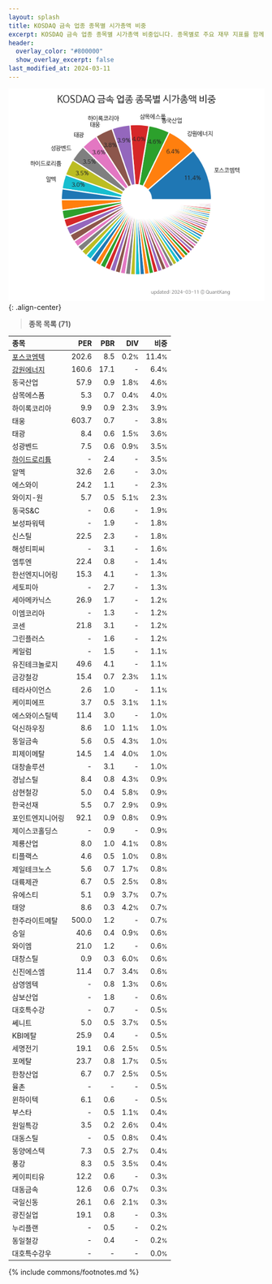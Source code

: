 ```yaml
---
layout: splash
title: KOSDAQ 금속 업종 종목별 시가총액 비중
excerpt: KOSDAQ 금속 업종 종목별 시가총액 비중입니다. 종목별로 주요 재무 지표를 함께 표시합니다.
header:
  overlay_color: "#800000"
  show_overlay_excerpt: false
last_modified_at: 2024-03-11
---
```



![KOSDAQ 금속 업종 종목별 시가총액 비중](/stats/sector/images/kosdaq_업종_금속_종목.png){: .align-center}


> **종목 목록 (71)**<a id="list"></a>

| **종목** | **PER** | **PBR** | **DIV** | **비중** |
| :------- | ------: | ------: | ------: | -------: |
| [포스코엠텍](/009520/) | 202.6 | 8.5 | 0.2<small>%</small> | 11.4<small>%</small> |
| [강원에너지](/114190/) | 160.6 | 17.1 | - | 6.4<small>%</small> |
| 동국산업 | 57.9 | 0.9 | 1.8<small>%</small> | 4.6<small>%</small> |
| 삼목에스폼 | 5.3 | 0.7 | 0.4<small>%</small> | 4.0<small>%</small> |
| 하이록코리아 | 9.9 | 0.9 | 2.3<small>%</small> | 3.9<small>%</small> |
| 태웅 | 603.7 | 0.7 | - | 3.8<small>%</small> |
| 태광 | 8.4 | 0.6 | 1.5<small>%</small> | 3.6<small>%</small> |
| 성광벤드 | 7.5 | 0.6 | 0.9<small>%</small> | 3.5<small>%</small> |
| [하이드로리튬](/101670/) | - | 2.4 | - | 3.5<small>%</small> |
| 알멕 | 32.6 | 2.6 | - | 3.0<small>%</small> |
| 에스와이 | 24.2 | 1.1 | - | 2.3<small>%</small> |
| 와이지-원 | 5.7 | 0.5 | 5.1<small>%</small> | 2.3<small>%</small> |
| 동국S&C | - | 0.6 | - | 1.9<small>%</small> |
| 보성파워텍 | - | 1.9 | - | 1.8<small>%</small> |
| 신스틸 | 22.5 | 2.3 | - | 1.8<small>%</small> |
| 해성티피씨 | - | 3.1 | - | 1.6<small>%</small> |
| 엠투엔 | 22.4 | 0.8 | - | 1.4<small>%</small> |
| 한선엔지니어링 | 15.3 | 4.1 | - | 1.3<small>%</small> |
| 세토피아 | - | 2.7 | - | 1.3<small>%</small> |
| 세아메카닉스 | 26.9 | 1.7 | - | 1.2<small>%</small> |
| 이엠코리아 | - | 1.3 | - | 1.2<small>%</small> |
| 코센 | 21.8 | 3.1 | - | 1.2<small>%</small> |
| 그린플러스 | - | 1.6 | - | 1.2<small>%</small> |
| 케일럼 | - | 1.5 | - | 1.1<small>%</small> |
| 유진테크놀로지 | 49.6 | 4.1 | - | 1.1<small>%</small> |
| 금강철강 | 15.4 | 0.7 | 2.3<small>%</small> | 1.1<small>%</small> |
| 테라사이언스 | 2.6 | 1.0 | - | 1.1<small>%</small> |
| 케이피에프 | 3.7 | 0.5 | 3.1<small>%</small> | 1.1<small>%</small> |
| 에스와이스틸텍 | 11.4 | 3.0 | - | 1.0<small>%</small> |
| 덕신하우징 | 8.6 | 1.0 | 1.1<small>%</small> | 1.0<small>%</small> |
| 동일금속 | 5.6 | 0.5 | 4.3<small>%</small> | 1.0<small>%</small> |
| 피제이메탈 | 14.5 | 1.4 | 4.0<small>%</small> | 1.0<small>%</small> |
| 대창솔루션 | - | 3.1 | - | 1.0<small>%</small> |
| 경남스틸 | 8.4 | 0.8 | 4.3<small>%</small> | 0.9<small>%</small> |
| 삼현철강 | 5.0 | 0.4 | 5.8<small>%</small> | 0.9<small>%</small> |
| 한국선재 | 5.5 | 0.7 | 2.9<small>%</small> | 0.9<small>%</small> |
| 포인트엔지니어링 | 92.1 | 0.9 | 0.8<small>%</small> | 0.9<small>%</small> |
| 제이스코홀딩스 | - | 0.9 | - | 0.9<small>%</small> |
| 제룡산업 | 8.0 | 1.0 | 4.1<small>%</small> | 0.8<small>%</small> |
| 티플랙스 | 4.6 | 0.5 | 1.0<small>%</small> | 0.8<small>%</small> |
| 제일테크노스 | 5.6 | 0.7 | 1.7<small>%</small> | 0.8<small>%</small> |
| 대륙제관 | 6.7 | 0.5 | 2.5<small>%</small> | 0.8<small>%</small> |
| 유에스티 | 5.1 | 0.9 | 3.7<small>%</small> | 0.7<small>%</small> |
| 태양 | 8.6 | 0.3 | 4.2<small>%</small> | 0.7<small>%</small> |
| 한주라이트메탈 | 500.0 | 1.2 | - | 0.7<small>%</small> |
| 승일 | 40.6 | 0.4 | 0.9<small>%</small> | 0.6<small>%</small> |
| 와이엠 | 21.0 | 1.2 | - | 0.6<small>%</small> |
| 대창스틸 | 0.9 | 0.3 | 6.0<small>%</small> | 0.6<small>%</small> |
| 신진에스엠 | 11.4 | 0.7 | 3.4<small>%</small> | 0.6<small>%</small> |
| 삼영엠텍 | - | 0.8 | 1.3<small>%</small> | 0.6<small>%</small> |
| 삼보산업 | - | 1.8 | - | 0.6<small>%</small> |
| 대호특수강 | - | 0.7 | - | 0.5<small>%</small> |
| 쎄니트 | 5.0 | 0.5 | 3.7<small>%</small> | 0.5<small>%</small> |
| KBI메탈 | 25.9 | 0.4 | - | 0.5<small>%</small> |
| 세명전기 | 19.1 | 0.6 | 2.5<small>%</small> | 0.5<small>%</small> |
| 포메탈 | 23.7 | 0.8 | 1.7<small>%</small> | 0.5<small>%</small> |
| 한창산업 | 6.7 | 0.7 | 2.5<small>%</small> | 0.5<small>%</small> |
| 율촌 | - | - | - | 0.5<small>%</small> |
| 윈하이텍 | 6.1 | 0.6 | - | 0.5<small>%</small> |
| 부스타 | - | 0.5 | 1.1<small>%</small> | 0.4<small>%</small> |
| 원일특강 | 3.5 | 0.2 | 2.6<small>%</small> | 0.4<small>%</small> |
| 대동스틸 | - | 0.5 | 0.8<small>%</small> | 0.4<small>%</small> |
| 동양에스텍 | 7.3 | 0.5 | 2.7<small>%</small> | 0.4<small>%</small> |
| 풍강 | 8.3 | 0.5 | 3.5<small>%</small> | 0.4<small>%</small> |
| 케이피티유 | 12.2 | 0.6 | - | 0.3<small>%</small> |
| 대동금속 | 12.6 | 0.6 | 0.7<small>%</small> | 0.3<small>%</small> |
| 국일신동 | 26.1 | 0.6 | 2.1<small>%</small> | 0.3<small>%</small> |
| 광진실업 | 19.1 | 0.8 | - | 0.3<small>%</small> |
| 누리플랜 | - | 0.5 | - | 0.2<small>%</small> |
| 동일철강 | - | 0.4 | - | 0.2<small>%</small> |
| 대호특수강우 | - | - | - | 0.0<small>%</small> |

{% include commons/footnotes.md %}